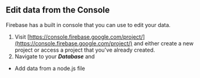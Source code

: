 ## Edit data from the Console
Firebase has a built in console that you can use to edit your data.
1. Visit [https://console.firebase.google.com/project/](https://console.firebase.google.com/project/) and either create a new project or access a project that you've already created.
2. Navigate to your ***Database*** and 


- Add data from a node.js file